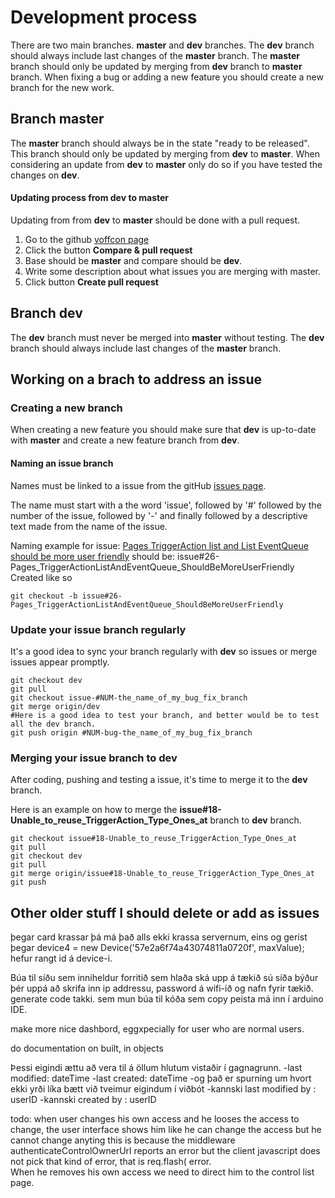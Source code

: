
# Development process

There are two main branches.  **master** and **dev** branches.  The **dev** branch should always include last changes of the **master** branch.  The **master** branch should only be updated by merging from **dev** branch to **master** branch.  When fixing a bug or adding a new feature you should create a new branch for the new work.

## Branch master

The **master** branch should always be in the state "ready to be released".
This branch should only be updated by merging from **dev** to **master**.
When considering an update from **dev** to **master** only do so if you have tested the changes on **dev**.

#### Updating process from dev to master

Updating from from **dev** to **master** should be done with a pull request.

  1. Go to the github [voffcon page](https://github.com/guttih/voffcon)
  2. Click the button **Compare & pull request**
  3. Base should be **master** and compare should be **dev**.
  4. Write some description about what issues you are merging with master.
  5. Click button **Create pull request**
  
## Branch dev

The **dev** branch must never be merged into **master** without testing.
The **dev** branch should always include last changes of the **master** branch.

## Working on a brach to address an issue

### Creating a new branch

When creating a new feature you should make sure that **dev** is up-to-date with **master** and create a new feature branch from **dev**.

#### Naming an issue branch

Names must be linked to a issue from the gitHub [issues page](https://github.com/guttih/voffcon/issues?q=is%3Aopen+is%3Aissue+label%3A%22feature+request%22).

The name must start with a the word 'issue', followed by  '#' followed by the number of the issue, followed by '-' and finally followed by a descriptive text made from the name of the issue.

Naming example for issue:
    [Pages TriggerAction list and List EventQueue should be more user friendly](https://github.com/guttih/voffcon/issues/26) should be: issue#26-Pages_TriggerActionListAndEventQueue_ShouldBeMoreUserFriendly
Created like so
```git
git checkout -b issue#26-Pages_TriggerActionListAndEventQueue_ShouldBeMoreUserFriendly
````

### Update your issue branch regularly

It's a good idea to sync your branch regularly with **dev** so issues or merge issues appear promptly.

```shell
git checkout dev
git pull
git checkout issue-#NUM-the_name_of_my_bug_fix_branch
git merge origin/dev
#Here is a good idea to test your branch, and better would be to test all the dev branch.
git push origin #NUM-bug-the_name_of_my_bug_fix_branch
````

### Merging your issue branch to dev

After coding, pushing and testing a issue, it's time to merge it to the **dev** branch.  

Here is an example on how to merge the **issue#18-Unable_to_reuse_TriggerAction_Type_Ones_at** branch to **dev** branch.

```shell
git checkout issue#18-Unable_to_reuse_TriggerAction_Type_Ones_at
git pull
git checkout dev
git pull
git merge origin/issue#18-Unable_to_reuse_TriggerAction_Type_Ones_at
git push
````


## Other older stuff I should delete or add as issues

þegar card krassar þá má það alls ekki krassa servernum, eins og gerist þegar 
	device4 = new Device('57e2a6f74a43074811a0720f', maxValue);
	hefur rangt id á device-i.

Búa til síðu sem inniheldur forritið sem hlaða ská upp á tækið
  sú síða býður þér uppá að skrifa inn ip addressu, password á wifi-ið og nafn fyrir tækið.
  generate code takki. sem mun búa til kóða sem copy peista má inn í arduino IDE.

make more nice dashbord, eggxpecially for user who are normal users.

do documentation on built, in objects

Þessi eigindi ættu að vera til á öllum hlutum vistaðir í gagnagrunn.
 -last modified: dateTime
 -last created: dateTime
 -og það er spurning um hvort ekki yrði líka bætt við tveimur eigindum í viðbót
 -kannski last modified by : userID
 -kannski created by : userID

todo: when user changes his own access and he looses the access to change,
the user interface shows him like he can change the access but he cannot change anyting
this is because the middleware authenticateControlOwnerUrl reports an error but
the client javascript does not pick that kind of error, that is req.flash( error.  
When he removes his own access we need to direct him to the control list page.
